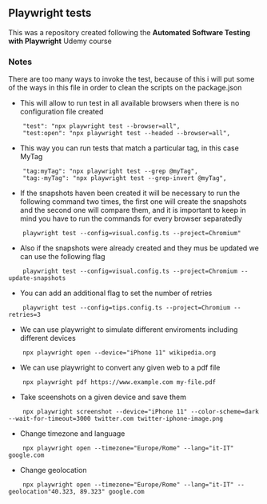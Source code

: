 ## Playwright tests

This was a repository created following the **Automated Software Testing with Playwright** Udemy course

### Notes

There are too many ways to invoke the test, because of this i will put some of the ways in this file in order to clean the scripts on the package.json

* This will allow to run test in all available browsers when there is no configuration file created

```
    "test": "npx playwright test --browser=all",
    "test:open": "npx playwright test --headed --browser=all",
```

* This way you can run tests that match a particular tag, in this case MyTag

```
    "tag:myTag": "npx playwright test --grep @myTag",
    "tag:-myTag": "npx playwright test --grep-invert @myTag",
```

* If the snapshots haven been created it will be necessary to run the following command two times, the first one will create the snapshots and the second one will compare them, and it is important to keep in mind you have to run the commands for every browser separatedly

```
    playwright test --config=visual.config.ts --project=Chromium"
```

* Also if the snapshots were already created and they mus be updated we can use the following flag

```
    playwright test --config=visual.config.ts --project=Chromium --update-snapshots
```

* You can add an additional flag to set the number of retries

```
    playwright test --config=tips.config.ts --project=Chromium --retries=3
```

* We can use playwright to simulate different enviroments including different devices

```
    npx playwright open --device="iPhone 11" wikipedia.org
```

* We can use playwright to convert any given web to a pdf file

```
    npx playwright pdf https://www.example.com my-file.pdf
```

* Take sceenshots on a given device and save them

```
    npx playwright screenshot --device="iPhone 11" --color-scheme=dark --wait-for-timeout=3000 twitter.com twitter-iphone-image.png
```

* Change timezone and language

```
    npx playwright open --timezone="Europe/Rome" --lang="it-IT" google.com
```

* Change geolocation

```
    npx playwright open --timezone="Europe/Rome" --lang="it-IT" --geolocation"40.323, 89.323" google.com
```